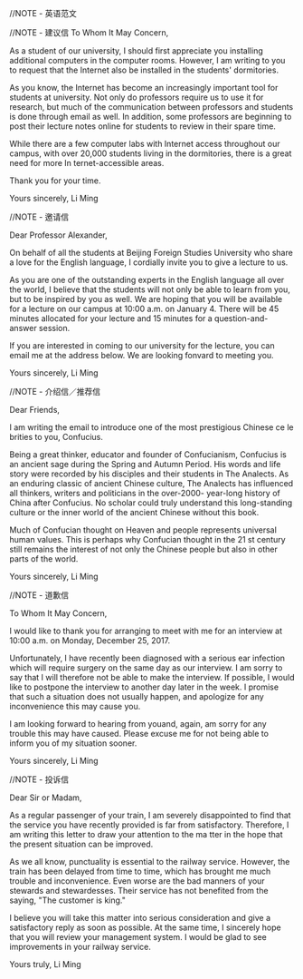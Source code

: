 //NOTE - 英语范文

//NOTE - 建议信
To Whom It May Concern,

As a student of our university, I should first appreciate you installing additional computers in the computer rooms.
However, I am writing to you to request that the Internet also be installed in the students' dormitories.

As you know, the Internet has become an increasingly important tool for students at university.
Not only do professors require us to use it for research, but much of the communication between professors and students is done through email as well.
In addition, some professors are beginning to post their lecture notes online for students to review in their spare time.

While there are a few computer labs with Internet access throughout our campus, with over 20,000 students living in the dormitories, there is a great need for more In ternet-accessible areas.

Thank you for your time.

Yours sincerely,
Li Ming

//NOTE - 邀请信

Dear Professor Alexander,

On behalf of all the students at Beijing Foreign Studies University who share a love for the English language, I cordially invite you to give a lecture to us.

As you are one of the outstanding experts in the English language all over the world, I believe that the students will not only be able to learn from you, but to be inspired by you as well.
We are hoping that you will be available for a lecture on our campus at 10:00 a.m. on January 4. There will be 45 minutes allocated for your lecture and 15 minutes for a question-and-answer session.

If you are interested in coming to our university for the lecture, you can email me at the address below.
We are looking fonvard to meeting you.

Yours sincerely,
Li Ming


//NOTE - 介绍信／推荐信

Dear Friends,

I am writing the email to introduce one of the most prestigious Chinese ce le brities to you, Confucius.

Being a great thinker, educator and founder of Confucianism, Confucius is an ancient sage during the Spring and Autumn Period.
His words and life story were recorded by his disciples and their students in The Analects.
As an enduring classic of ancient Chinese culture, The Analects has influenced all thinkers, writers and politicians in the over-2000- year-long history of China after Confucius.
No scholar could truly understand this long-standing culture or the inner world of the ancient Chinese without this book.

Much of Confucian thought on Heaven and people represents universal human values.
This is perhaps why Confucian thought in the 21 st century still remains the interest of not only the Chinese people but also in other parts of the world.

Yours sincerely,
Li Ming

//NOTE - 道歉信

To Whom It May Concern,

I would like to thank you for arranging to meet with me for an interview at 10:00 a.m. on Monday, December 25, 2017.

Unfortunately, I have recently been diagnosed with a serious ear infection which will require surgery on the same day as our interview.
I am sorry to say that I will therefore not be able to make the interview.
If possible, I would like to postpone the interview to another day later in the week.
I promise that such a situation does not usually happen, and apologize for any inconvenience this may cause you.

I am looking forward to hearing from youand, again, am sorry for any trouble this may have caused.
Please excuse me for not being able to inform you of my situation sooner.

Yours sincerely,
Li Ming

//NOTE - 投诉信

Dear Sir or Madam,

As a regular passenger of your train, I am severely disappointed to find that the service you have recently provided is far from satisfactory.
Therefore, l am writing this letter to draw your attention to the ma tter in the hope that the present situation can be improved.

As we all know, punctuality is essential to the railway service.
However, the train has been delayed from time to time, which has brought me much trouble and inconvenience.
Even worse are the bad manners of your stewards and stewardesses.
Their service has not benefited from the saying, "The customer is king."

I believe you will take this matter into serious consideration and give a satisfactory reply as soon as possible. At the same time, I sincerely hope that you will review your management system.
I would be glad to see improvements in your railway service.

Yours truly,
Li Ming